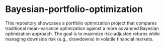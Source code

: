# Bayesian-portfolio-optimization
This repository showcases a portfolio optimization project that compares traditional mean-variance optimization against a more advanced Bayesian optimization approach. The goal is to maximize risk-adjusted returns while managing downside risk (e.g., drawdowns) in volatile financial markets.
